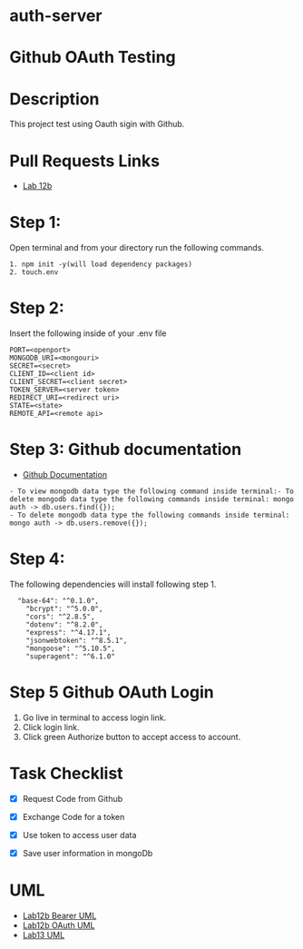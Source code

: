 # auth-server
# Github OAuth Testing

# Description
This project test using Oauth sigin with Github.

# Pull Requests Links
- [Lab 12b]()


# Step 1:
Open terminal and from your directory run the following commands.
```
1. npm init -y(will load dependency packages)
2. touch.env
```
# Step 2:
Insert the following inside of your .env file
```
PORT=<openport>
MONGODB_URI=<mongouri>
SECRET=<secret>
CLIENT_ID=<client id>
CLIENT_SECRET=<client secret>
TOKEN_SERVER=<server token>
REDIRECT_URI=<redirect uri>
STATE=<state>
REMOTE_API=<remote api>

```
# Step 3: Github documentation 
- [Github Documentation](https://developer.github.com/apps/building-oauth-apps/authorizing-oauth-apps/)


```
- To view mongodb data type the following command inside terminal:- To delete mongodb data type the following commands inside terminal: mongo auth -> db.users.find({});
- To delete mongodb data type the following commands inside terminal: mongo auth -> db.users.remove({});
```
# Step 4: 
The following dependencies will install following step 1.
```
  "base-64": "^0.1.0",
    "bcrypt": "^5.0.0",
    "cors": "^2.8.5",
    "dotenv": "^8.2.0",
    "express": "^4.17.1",
    "jsonwebtoken": "^8.5.1",
    "mongoose": "^5.10.5",
    "superagent": "^6.1.0"

```
# Step 5 Github OAuth Login
1. Go live in terminal to access login link.
1. Click login link.
1. Click green Authorize button to accept access to account.

# Task Checklist
- [x] Request Code from Github
- [x] Exchange Code for a token
- [x] Use token to access user data
- [x] Save user information in mongoDb






# UML
- [Lab12b Bearer UML](./assets/bearer.md)
- [Lab12b OAuth UML](./assets/oauth.md)
- [Lab13 UML](./assets/uml13.md)
